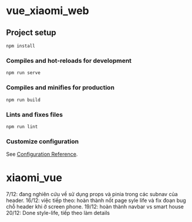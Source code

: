 # vue_xiaomi_web

## Project setup

```
npm install
```

### Compiles and hot-reloads for development

```
npm run serve
```

### Compiles and minifies for production

```
npm run build
```

### Lints and fixes files

```
npm run lint
```

### Customize configuration

See [Configuration Reference](https://cli.vuejs.org/config/).

# xiaomi_vue

7/12: đang nghiên cứu về sử dụng props và pinia trong các subnav của header.
16/12: việc tiếp theo: hoàn thành nốt page syle life và fix đoạn bug chỗ header khi ở screen phone.
19/12: hoàn thành navbar vs smart house
20/12: Done style-life, tiếp theo làm details
